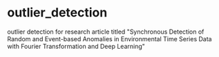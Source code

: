 # outlier_detection
outlier detection for research article titled "Synchronous Detection of Random and Event-based Anomalies in Environmental Time Series Data with Fourier Transformation and Deep Learning"
